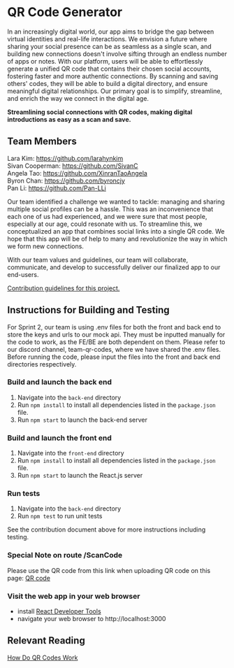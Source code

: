 # QR Code Generator

In an increasingly digital world, our app aims to bridge the gap between virtual identities and real-life interactions. We envision a future where sharing your social presence can be as seamless as a single scan, and building new connections doesn't involve sifting through an endless number of apps or notes. With our platform, users will be able to effortlessly generate a unified QR code that contains their chosen social accounts, fostering faster and more authentic connections. By scanning and saving others' codes, they will be able to build a digital directory, and ensure meaningful digital relationships. Our primary goal is to simplify, streamline, and enrich the way we connect in the digital age. 

<b> Streamlining social connections with QR codes, making digital introductions as easy as a scan and save. </b>

## Team Members 
Lara Kim: https://github.com/larahynkim <br>
Sivan Cooperman: https://github.com/SivanC <br>
Angela Tao: https://github.com/XinranTaoAngela <br>
Byron Chan: https://github.com/byroncjy <br>
Pan Li: https://github.com/Pan-LLi<br>

Our team identified a challenge we wanted to tackle: managing and sharing multiple social profiles can be a hassle. This was an inconvenience that each one of us had experienced, and we were sure that most people, especially at our age, could resonate with us. To streamline this, we conceptualized an app that combines social links into a single QR code. We hope that this app will be of help to many and revolutionize the way in which we form new connections. 

With our team values and guidelines, our team will collaborate, communicate, and develop to successfully deliver our finalized app to our end-users. 

[Contribution guidelines for this project.](CONTRIBUTING.md)

## Instructions for Building and Testing

For Sprint 2, our team is using .env files for both the front and back end to store the keys and urls to our mock api. They must be inputted manually for the code to work, as the FE/BE are both dependent on them. Please refer to our discord channel, team-qr-codes, where we have shared the .env files. 
Before running the code, please input the files into the front and back end directories respectively. 

### Build and launch the back end

1. Navigate into the `back-end` directory
1. Run `npm install` to install all dependencies listed in the `package.json` file.
1. Run `npm start` to launch the back-end server

### Build and launch the front end

1. Navigate into the `front-end` directory
1. Run `npm install` to install all dependencies listed in the `package.json` file.
1. Run `npm start` to launch the React.js server

### Run tests 
1. Navigate into the `back-end` directory
1. Run `npm test` to run unit tests 

See the contribution document above for more instructions including testing.

### Special Note on route /ScanCode

Please use the QR code from this link when uploading QR code on this page:
[QR code](https://drive.google.com/file/d/1dvsaA8K2iYUIlIdXVr63wdOr0f31qvzo/view?usp=sharing)

### Visit the web app in your web browser

- install [React Developer Tools](https://chrome.google.com/webstore/detail/react-developer-tools/fmkadmapgofadopljbjfkapdkoienihi)
- navigate your web browser to http://localhost:3000

## Relevant Reading 
[How Do QR Codes Work](https://www.sproutqr.com/blog/how-do-qr-codes-work)

